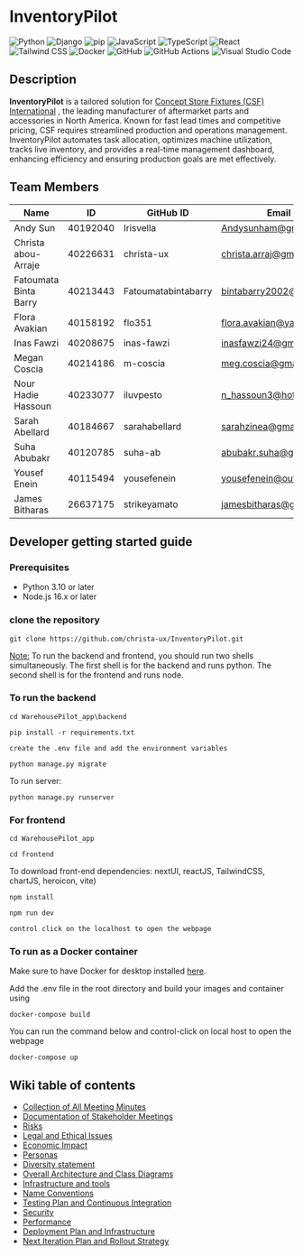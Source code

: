 # InventoryPilot


![Python](https://img.shields.io/badge/Python-blue?style=flat&logo=python)
![Django](https://img.shields.io/badge/Django-green?style=flat&logo=django)
![pip](https://img.shields.io/badge/pip-orange?style=flat&logo=python)
![JavaScript](https://img.shields.io/badge/JavaScript-yellow?style=flat&logo=javascript)
![TypeScript](https://img.shields.io/badge/TypeScript-blue?style=flat&logo=typescript)
![React](https://img.shields.io/badge/React-blue?style=flat&logo=react)
![Tailwind CSS](https://img.shields.io/badge/TailwindCSS-teal?style=flat&logo=tailwindcss)
![Docker](https://img.shields.io/badge/Docker-blue?style=flat&logo=docker)
![GitHub](https://img.shields.io/badge/GitHub-black?style=flat&logo=github)
![GitHub Actions](https://img.shields.io/badge/GitHub%20Actions-grey?style=flat&logo=githubactions)
![Visual Studio Code](https://img.shields.io/badge/VS%20Code-blue?style=flat&logo=visualstudiocode)

## Description
**InventoryPilot** is a tailored solution for [Concept Store Fixtures (CSF) International](https://www.conceptfixtures.com/en/home/)  , the leading manufacturer of aftermarket parts and accessories in North America. Known for fast lead times and competitive pricing, CSF requires streamlined production and operations management. InventoryPilot automates task allocation, optimizes machine utilization, tracks live inventory, and provides a real-time management dashboard, enhancing efficiency and ensuring production goals are met effectively.

## Team Members

| Name                     | ID         | GitHub ID             | Email                        |
|--------------------------|------------|-----------------------|------------------------------|
| Andy Sun                | 40192040   | Irisvella             | Andysunham@gmail.com         |
| Christa abou-Arraje     | 40226631   | christa-ux            | christa.arraj@gmail.com      |
| Fatoumata Binta Barry   | 40213443   | Fatoumatabintabarry   | bintabarry2002@yahoo.ca      |
| Flora Avakian           | 40158192   | flo351                | flora.avakian@yahoo.ca       |
| Inas Fawzi              | 40208675   | inas-fawzi            | inasfawzi24@gmail.com        |
| Megan Coscia            | 40214186   | m-coscia              | meg.coscia@gmail.com         |
| Nour Hadie Hassoun      | 40233077   | iluvpesto             | n_hassoun3@hotmail.com       |
| Sarah Abellard          | 40184667   | sarahabellard         | sarahzinea@gmail.com         |
| Suha Abubakr            | 40120785   | suha-ab               | abubakr.suha@gmail.com       |
| Yousef Enein            | 40115494   | yousefenein           | yousefenein@outlook.com      |
| James Bitharas          | 26637175   | strikeyamato          | jamesbitharas@gmail.com      |


## Developer getting started guide
### Prerequisites
- Python 3.10 or later
- Node.js 16.x or later

### clone the repository


```
git clone https://github.com/christa-ux/InventoryPilot.git
```



<ins>Note:</ins> To run the backend and frontend, you should run two shells simultaneously. The first shell is for the backend and runs python. The second shell is for the frontend and runs node.

### To run the backend
```
cd WarehousePilot_app\backend
```
```
pip install -r requirements.txt
```
```
create the .env file and add the environment variables
```
```
python manage.py migrate
```
To run server:
```
python manage.py runserver
```

### For frontend
```
cd WarehousePilot_app
```
```
cd frontend
```
To download front-end dependencies: nextUI, reactJS, TailwindCSS, chartJS, heroicon, vite)
```
npm install 
```
```
npm run dev
```
```
control click on the localhost to open the webpage
```
### To run as a Docker container
Make sure to have Docker for desktop installed [here](https://www.docker.com/get-started/).

Add the .env file in the root directory and build your images and container using
```
docker-compose build
```
You can run the command below and control-click on local host to open the webpage
```
docker-compose up
```


## Wiki table of contents
- [Collection of All Meeting Minutes](https://github.com/christa-ux/InventoryPilot/wiki/Collection-of-All-Meeting-Minutes)
- [Documentation of Stakeholder Meetings](https://github.com/christa-ux/InventoryPilot/wiki/Documentation-of-Stakeholder-Meetings)
- [Risks](https://github.com/christa-ux/InventoryPilot/wiki/Risks)
- [Legal and Ethical Issues](https://github.com/christa-ux/InventoryPilot/wiki/Legal-and-Ethical-Issues)
- [Economic Impact](https://github.com/christa-ux/InventoryPilot/wiki/Economic-Impact)
- [Personas](https://github.com/christa-ux/InventoryPilot/wiki/Personas)
- [Diversity statement](https://github.com/christa-ux/InventoryPilot/wiki/Diversity-Statement)
- [Overall Architecture and Class Diagrams](https://github.com/christa-ux/InventoryPilot/wiki/Overall-Architecture-and-ClassDiagrams)
- [Infrastructure and tools](https://github.com/christa-ux/InventoryPilot/wiki/Infrastructure-and-Tools)
- [Name Conventions](https://github.com/christa-ux/InventoryPilot/wiki/Name-Conventions)
- [Testing Plan and Continuous Integration](https://github.com/christa-ux/InventoryPilot/wiki/Testing-Plan-and-Continuous-Integration)
- [Security](https://github.com/christa-ux/InventoryPilot/wiki/Security)
- [Performance](https://github.com/christa-ux/InventoryPilot/wiki/Performance)
- [Deployment Plan and Infrastructure](https://github.com/christa-ux/InventoryPilot/wiki/Deployment-Plan-and-Infrastructure)
- [Next Iteration Plan and Rollout Strategy](https://github.com/christa-ux/InventoryPilot/wiki/Next-Iteration-Plan-and-Rollout-Strategy)



